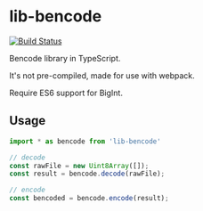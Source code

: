 # lib-bencode

[![Build Status](https://travis-ci.org/lmcontact/lib-bencode.svg?branch=master)](https://travis-ci.org/lmcontact/lib-bencode)

Bencode library in TypeScript.

It's not pre-compiled, made for use with webpack.

Require ES6 support for BigInt.

## Usage

```typescript
import * as bencode from 'lib-bencode'

// decode
const rawFile = new Uint8Array([]);
const result = bencode.decode(rawFile);

// encode
const bencoded = bencode.encode(result);
```